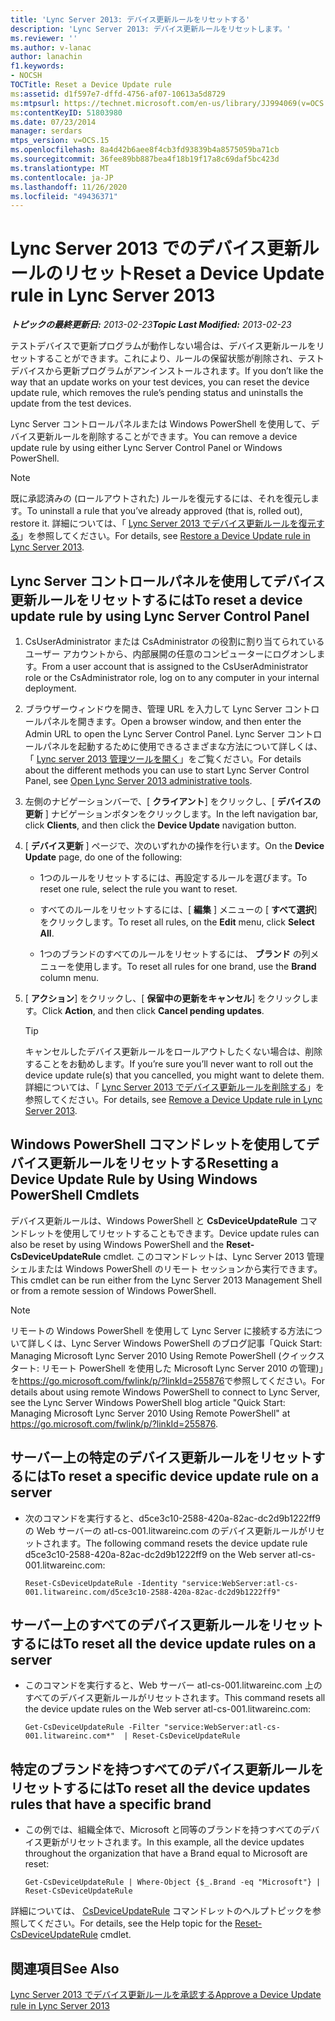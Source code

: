 ```yaml
---
title: 'Lync Server 2013: デバイス更新ルールをリセットする'
description: 'Lync Server 2013: デバイス更新ルールをリセットします。'
ms.reviewer: ''
ms.author: v-lanac
author: lanachin
f1.keywords:
- NOCSH
TOCTitle: Reset a Device Update rule
ms:assetid: d1f597e7-dffd-4756-af07-10613a5d8729
ms:mtpsurl: https://technet.microsoft.com/en-us/library/JJ994069(v=OCS.15)
ms:contentKeyID: 51803980
ms.date: 07/23/2014
manager: serdars
mtps_version: v=OCS.15
ms.openlocfilehash: 8a4d42b6aee8f4cb3fd93839b4a8575059ba71cb
ms.sourcegitcommit: 36fee89bb887bea4f18b19f17a8c69daf5bc423d
ms.translationtype: MT
ms.contentlocale: ja-JP
ms.lasthandoff: 11/26/2020
ms.locfileid: "49436371"
---
```

# <a name="reset-a-device-update-rule-in-lync-server-2013"></a><span data-ttu-id="5aa5a-103">Lync Server 2013 でのデバイス更新ルールのリセット</span><span class="sxs-lookup"><span data-stu-id="5aa5a-103">Reset a Device Update rule in Lync Server 2013</span></span>

<div data-xmlns="http://www.w3.org/1999/xhtml">

<div class="topic" data-xmlns="http://www.w3.org/1999/xhtml" data-msxsl="urn:schemas-microsoft-com:xslt" data-cs="https://msdn.microsoft.com/">

<div data-asp="https://msdn2.microsoft.com/asp">



</div>

<div id="mainSection">

<div id="mainBody"><span data-ttu-id="5aa5a-104">

<span> </span></span><span class="sxs-lookup"><span data-stu-id="5aa5a-104">

<span> </span></span></span>

<span data-ttu-id="5aa5a-105">_**トピックの最終更新日:** 2013-02-23_</span><span class="sxs-lookup"><span data-stu-id="5aa5a-105">_**Topic Last Modified:** 2013-02-23_</span></span>

<span data-ttu-id="5aa5a-106">テストデバイスで更新プログラムが動作しない場合は、デバイス更新ルールをリセットすることができます。これにより、ルールの保留状態が削除され、テストデバイスから更新プログラムがアンインストールされます。</span><span class="sxs-lookup"><span data-stu-id="5aa5a-106">If you don’t like the way that an update works on your test devices, you can reset the device update rule, which removes the rule’s pending status and uninstalls the update from the test devices.</span></span>

<span data-ttu-id="5aa5a-107">Lync Server コントロールパネルまたは Windows PowerShell を使用して、デバイス更新ルールを削除することができます。</span><span class="sxs-lookup"><span data-stu-id="5aa5a-107">You can remove a device update rule by using either Lync Server Control Panel or Windows PowerShell.</span></span>

<div>


> [!NOTE]  
> <span data-ttu-id="5aa5a-108">既に承認済みの (ロールアウトされた) ルールを復元するには、それを復元します。</span><span class="sxs-lookup"><span data-stu-id="5aa5a-108">To uninstall a rule that you’ve already approved (that is, rolled out), restore it.</span></span> <span data-ttu-id="5aa5a-109">詳細については、「 <A href="lync-server-2013-restore-a-device-update-rule.md">Lync Server 2013 でデバイス更新ルールを復元する</A>」を参照してください。</span><span class="sxs-lookup"><span data-stu-id="5aa5a-109">For details, see <A href="lync-server-2013-restore-a-device-update-rule.md">Restore a Device Update rule in Lync Server 2013</A>.</span></span>



</div>

<div>

## <a name="to-reset-a-device-update-rule-by-using-lync-server-control-panel"></a><span data-ttu-id="5aa5a-110">Lync Server コントロールパネルを使用してデバイス更新ルールをリセットするには</span><span class="sxs-lookup"><span data-stu-id="5aa5a-110">To reset a device update rule by using Lync Server Control Panel</span></span>

1.  <span data-ttu-id="5aa5a-111">CsUserAdministrator または CsAdministrator の役割に割り当てられているユーザー アカウントから、内部展開の任意のコンピューターにログオンします。</span><span class="sxs-lookup"><span data-stu-id="5aa5a-111">From a user account that is assigned to the CsUserAdministrator role or the CsAdministrator role, log on to any computer in your internal deployment.</span></span>

2.  <span data-ttu-id="5aa5a-112">ブラウザーウィンドウを開き、管理 URL を入力して Lync Server コントロールパネルを開きます。</span><span class="sxs-lookup"><span data-stu-id="5aa5a-112">Open a browser window, and then enter the Admin URL to open the Lync Server Control Panel.</span></span> <span data-ttu-id="5aa5a-113">Lync Server コントロールパネルを起動するために使用できるさまざまな方法について詳しくは、「 [Lync server 2013 管理ツールを開く](lync-server-2013-open-lync-server-administrative-tools.md)」をご覧ください。</span><span class="sxs-lookup"><span data-stu-id="5aa5a-113">For details about the different methods you can use to start Lync Server Control Panel, see [Open Lync Server 2013 administrative tools](lync-server-2013-open-lync-server-administrative-tools.md).</span></span>

3.  <span data-ttu-id="5aa5a-114">左側のナビゲーションバーで、[ **クライアント**] をクリックし、[ **デバイスの更新** ] ナビゲーションボタンをクリックします。</span><span class="sxs-lookup"><span data-stu-id="5aa5a-114">In the left navigation bar, click **Clients**, and then click the **Device Update** navigation button.</span></span>

4.  <span data-ttu-id="5aa5a-115">[ **デバイス更新** ] ページで、次のいずれかの操作を行います。</span><span class="sxs-lookup"><span data-stu-id="5aa5a-115">On the **Device Update** page, do one of the following:</span></span>
    
      - <span data-ttu-id="5aa5a-116">1つのルールをリセットするには、再設定するルールを選びます。</span><span class="sxs-lookup"><span data-stu-id="5aa5a-116">To reset one rule, select the rule you want to reset.</span></span>
    
      - <span data-ttu-id="5aa5a-117">すべてのルールをリセットするには、[ **編集** ] メニューの [ **すべて選択**] をクリックします。</span><span class="sxs-lookup"><span data-stu-id="5aa5a-117">To reset all rules, on the **Edit** menu, click **Select All**.</span></span>
    
      - <span data-ttu-id="5aa5a-118">1つのブランドのすべてのルールをリセットするには、 **ブランド** の列メニューを使用します。</span><span class="sxs-lookup"><span data-stu-id="5aa5a-118">To reset all rules for one brand, use the **Brand** column menu.</span></span>

5.  <span data-ttu-id="5aa5a-119">[ **アクション**] をクリックし、[ **保留中の更新をキャンセル**] をクリックします。</span><span class="sxs-lookup"><span data-stu-id="5aa5a-119">Click **Action**, and then click **Cancel pending updates**.</span></span>
    
    <div>
    

    > [!TIP]  
    > <span data-ttu-id="5aa5a-120">キャンセルしたデバイス更新ルールをロールアウトしたくない場合は、削除することをお勧めします。</span><span class="sxs-lookup"><span data-stu-id="5aa5a-120">If you’re sure you’ll never want to roll out the device update rule(s) that you cancelled, you might want to delete them.</span></span> <span data-ttu-id="5aa5a-121">詳細については、「 <A href="lync-server-2013-remove-a-device-update-rule.md">Lync Server 2013 でデバイス更新ルールを削除する</A>」を参照してください。</span><span class="sxs-lookup"><span data-stu-id="5aa5a-121">For details, see <A href="lync-server-2013-remove-a-device-update-rule.md">Remove a Device Update rule in Lync Server 2013</A>.</span></span>

    
    </div>

</div>

<div>

## <a name="resetting-a-device-update-rule-by-using-windows-powershell-cmdlets"></a><span data-ttu-id="5aa5a-122">Windows PowerShell コマンドレットを使用してデバイス更新ルールをリセットする</span><span class="sxs-lookup"><span data-stu-id="5aa5a-122">Resetting a Device Update Rule by Using Windows PowerShell Cmdlets</span></span>

<span data-ttu-id="5aa5a-123">デバイス更新ルールは、Windows PowerShell と **CsDeviceUpdateRule** コマンドレットを使用してリセットすることもできます。</span><span class="sxs-lookup"><span data-stu-id="5aa5a-123">Device update rules can also be reset by using Windows PowerShell and the **Reset-CsDeviceUpdateRule** cmdlet.</span></span> <span data-ttu-id="5aa5a-124">このコマンドレットは、Lync Server 2013 管理シェルまたは Windows PowerShell のリモート セッションから実行できます。</span><span class="sxs-lookup"><span data-stu-id="5aa5a-124">This cmdlet can be run either from the Lync Server 2013 Management Shell or from a remote session of Windows PowerShell.</span></span>

<div>


> [!NOTE]  
> <span data-ttu-id="5aa5a-125">リモートの Windows PowerShell を使用して Lync Server に接続する方法について詳しくは、Lync Server Windows PowerShell のブログ記事「Quick Start: Managing Microsoft Lync Server 2010 Using Remote PowerShell (クイックスタート: リモート PowerShell を使用した Microsoft Lync Server 2010 の管理)」を<A href="https://go.microsoft.com/fwlink/p/?linkid=255876">https://go.microsoft.com/fwlink/p/?linkId=255876</A>で参照してください。</span><span class="sxs-lookup"><span data-stu-id="5aa5a-125">For details about using remote Windows PowerShell to connect to Lync Server, see the Lync Server Windows PowerShell blog article "Quick Start: Managing Microsoft Lync Server 2010 Using Remote PowerShell" at <A href="https://go.microsoft.com/fwlink/p/?linkid=255876">https://go.microsoft.com/fwlink/p/?linkId=255876</A>.</span></span>



</div>

<div>

## <a name="to-reset-a-specific-device-update-rule-on-a-server"></a><span data-ttu-id="5aa5a-126">サーバー上の特定のデバイス更新ルールをリセットするには</span><span class="sxs-lookup"><span data-stu-id="5aa5a-126">To reset a specific device update rule on a server</span></span>

  - <span data-ttu-id="5aa5a-127">次のコマンドを実行すると、d5ce3c10-2588-420a-82ac-dc2d9b1222ff9 の Web サーバーの atl-cs-001.litwareinc.com のデバイス更新ルールがリセットされます。</span><span class="sxs-lookup"><span data-stu-id="5aa5a-127">The following command resets the device update rule d5ce3c10-2588-420a-82ac-dc2d9b1222ff9 on the Web server atl-cs-001.litwareinc.com:</span></span>
    
        Reset-CsDeviceUpdateRule -Identity "service:WebServer:atl-cs-001.litwareinc.com/d5ce3c10-2588-420a-82ac-dc2d9b1222ff9"

</div>

<div>

## <a name="to-reset-all-the-device-update-rules-on-a-server"></a><span data-ttu-id="5aa5a-128">サーバー上のすべてのデバイス更新ルールをリセットするには</span><span class="sxs-lookup"><span data-stu-id="5aa5a-128">To reset all the device update rules on a server</span></span>

  - <span data-ttu-id="5aa5a-129">このコマンドを実行すると、Web サーバー atl-cs-001.litwareinc.com 上のすべてのデバイス更新ルールがリセットされます。</span><span class="sxs-lookup"><span data-stu-id="5aa5a-129">This command resets all the device update rules on the Web server atl-cs-001.litwareinc.com:</span></span>
    
        Get-CsDeviceUpdateRule -Filter "service:WebServer:atl-cs-001.litwareinc.com*"  | Reset-CsDeviceUpdateRule

</div>

<div>

## <a name="to-reset-all-the-device-updates-rules-that-have-a-specific-brand"></a><span data-ttu-id="5aa5a-130">特定のブランドを持つすべてのデバイス更新ルールをリセットするには</span><span class="sxs-lookup"><span data-stu-id="5aa5a-130">To reset all the device updates rules that have a specific brand</span></span>

  - <span data-ttu-id="5aa5a-131">この例では、組織全体で、Microsoft と同等のブランドを持つすべてのデバイス更新がリセットされます。</span><span class="sxs-lookup"><span data-stu-id="5aa5a-131">In this example, all the device updates throughout the organization that have a Brand equal to Microsoft are reset:</span></span>
    
        Get-CsDeviceUpdateRule | Where-Object {$_.Brand -eq "Microsoft"} | Reset-CsDeviceUpdateRule

</div>

<span data-ttu-id="5aa5a-132">詳細については、 [CsDeviceUpdateRule](https://docs.microsoft.com/powershell/module/skype/Reset-CsDeviceUpdateRule) コマンドレットのヘルプトピックを参照してください。</span><span class="sxs-lookup"><span data-stu-id="5aa5a-132">For details, see the Help topic for the [Reset-CsDeviceUpdateRule](https://docs.microsoft.com/powershell/module/skype/Reset-CsDeviceUpdateRule) cmdlet.</span></span>

</div>

<div>

## <a name="see-also"></a><span data-ttu-id="5aa5a-133">関連項目</span><span class="sxs-lookup"><span data-stu-id="5aa5a-133">See Also</span></span>


[<span data-ttu-id="5aa5a-134">Lync Server 2013 でデバイス更新ルールを承認する</span><span class="sxs-lookup"><span data-stu-id="5aa5a-134">Approve a Device Update rule in Lync Server 2013</span></span>](lync-server-2013-approve-a-device-update-rule.md)  
  

<span data-ttu-id="5aa5a-135"></div>

</div>

<span> </span>

</div>

</div>

</span><span class="sxs-lookup"><span data-stu-id="5aa5a-135"></div>

</div>

<span> </span>

</div>

</div>

</span></span></div>

